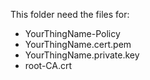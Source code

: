 This folder need the files for: 
- YourThingName-Policy
- YourThingName.cert.pem
- YourThingName.private.key
- root-CA.crt

